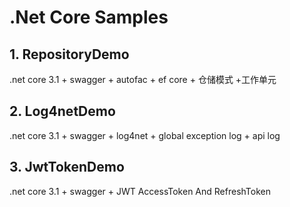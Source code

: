 # .Net Core Samples

## 1. RepositoryDemo

.net core 3.1 + swagger + autofac + ef core + 仓储模式 +工作单元

## 2. Log4netDemo

.net core 3.1 + swagger + log4net + global exception log + api log

## 3. JwtTokenDemo

.net core 3.1 + swagger + JWT AccessToken And RefreshToken
